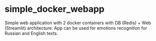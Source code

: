 # simple_docker_webapp
Simple web application with 2 docker containers with DB (Redis) + Web (Streamlit) architecture. App can be used for emotions recognition for Russian and English texts.
